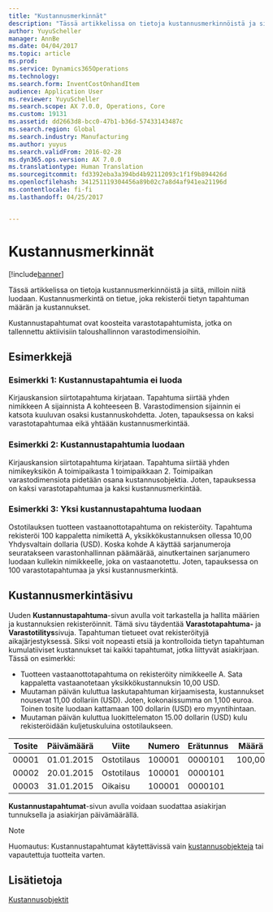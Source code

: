 ```yaml
---
title: "Kustannusmerkinnät"
description: "Tässä artikkelissa on tietoja kustannusmerkinnöistä ja siitä, milloin niitä luodaan. Kustannusmerkintä on tietue, joka rekisteröi tietyn tapahtuman määrän ja kustannukset."
author: YuyuScheller
manager: AnnBe
ms.date: 04/04/2017
ms.topic: article
ms.prod: 
ms.service: Dynamics365Operations
ms.technology: 
ms.search.form: InventCostOnhandItem
audience: Application User
ms.reviewer: YuyuScheller
ms.search.scope: AX 7.0.0, Operations, Core
ms.custom: 19131
ms.assetid: dd2663d8-bcc0-47b1-b36d-57433143487c
ms.search.region: Global
ms.search.industry: Manufacturing
ms.author: yuyus
ms.search.validFrom: 2016-02-28
ms.dyn365.ops.version: AX 7.0.0
ms.translationtype: Human Translation
ms.sourcegitcommit: fd3392eba3a394bd4b92112093c1f1f9b894426d
ms.openlocfilehash: 341251119304456a89b02c7a8d4af941ea21196d
ms.contentlocale: fi-fi
ms.lasthandoff: 04/25/2017


---
```


# <a name="cost-entries"></a>Kustannusmerkinnät

[!include[banner](../includes/banner.md)]


Tässä artikkelissa on tietoja kustannusmerkinnöistä ja siitä, milloin niitä luodaan. Kustannusmerkintä on tietue, joka rekisteröi tietyn tapahtuman määrän ja kustannukset.

Kustannustapahtumat ovat koosteita varastotapahtumista, jotka on tallennettu aktiivisiin taloushallinnon varastodimensioihin.

## <a name="examples"></a>Esimerkkejä
### <a name="example-1-no-cost-entries-are-created"></a>Esimerkki 1: Kustannustapahtumia ei luoda

Kirjauskansion siirtotapahtuma kirjataan. Tapahtuma siirtää yhden nimikkeen A sijainnista A kohteeseen B. Varastodimension sijainnin ei katsota kuuluvan osaksi kustannuskohdetta. Joten, tapauksessa on kaksi varastotapahtumaa eikä yhtäään kustannusmerkintää.

### <a name="example-2-cost-entries-are-created"></a>Esimerkki 2: Kustannustapahtumia luodaan

Kirjauskansion siirtotapahtuma kirjataan. Tapahtuma siirtää yhden nimikeyksikön A toimipaikasta 1 toimipaikkaan 2. Toimipaikan varastodimensiota pidetään osana kustannusobjektia. Joten, tapauksessa on kaksi varastotapahtumaa ja kaksi kustannusmerkintää.

### <a name="example-3-one-cost-entry-is-created"></a>Esimerkki 3: Yksi kustannustapahtuma luodaan

Ostotilauksen tuotteen vastaanottotapahtuma on rekisteröity. Tapahtuma rekisteröi 100 kappaletta nimikettä A, yksikkökustannuksen ollessa 10,00 Yhdysvaltain dollaria (USD). Koska kohde A käyttää sarjanumeroja seuratakseen varastonhallinnan päämäärää, ainutkertainen sarjanumero luodaan kullekin nimikkeelle, joka on vastaanotettu. Joten, tapauksessa on 100 varastotapahtumaa ja yksi kustannusmerkintä.

## <a name="cost-entries-page"></a>Kustannusmerkintäsivu
Uuden **Kustannustapahtuma**-sivun avulla voit tarkastella ja hallita määrien ja kustannuksien rekisteröinnit. Tämä sivu täydentää **Varastotapahtuma-** ja **Varastotilitys**sivuja. Tapahtuman tietueet ovat rekisteröityjä aikajärjestyksessä. Siksi voit nopeasti etsiä ja kontrolloida tietyn tapahtuman kumulatiiviset kustannukset tai kaikki tapahtumat, jotka liittyvät asiakirjaan. Tässä on esimerkki:

-   Tuotteen vastaanottotapahtuma on rekisteröity nimikkeelle A. Sata kappaletta vastaanotetaan yksikkökustannuksin 10,00 USD.
-   Muutaman päivän kuluttua laskutapahtuman kirjaamisesta, kustannukset nousevat 11,00 dollariin (USD). Joten, kokonaissumma on 1,100 euroa. Toinen tosite luodaan kattamaan 100 dollarin (USD) ero myyntihintaan.
-   Muutaman päivän kuluttua luokittelematon 15.00 dollarin (USD) kulu rekisteröidään kuljetuskuluina ostotilaukseen.

| Tosite | Päivämäärä       | Viite      | Numero | Erätunnus  | Määrä | Summa  |
|---------|------------|----------------|--------|---------|---------------|----|
| 00001   | 01.01.2015 | Ostotilaus | 100001 | 0000101 | 100,00   | 1000.00 |
| 00002   | 20.01.2015 | Ostotilaus | 100001 | 0000101 |          | 100,00  |
| 00003   | 31.01.2015 | Oikaisu     | 100001 | 0000101 |          | 15,00   |

**Kustannustapahtumat**-sivun avulla voidaan suodattaa asiakirjan tunnuksella ja asiakirjan päivämäärällä. 

> [!NOTE]
> Huomautus: Kustannustapahtumat käytettävissä vain [kustannusobjekteja](cost-object.md) tai vapautettuja tuotteita varten.

<a name="see-also"></a>Lisätietoja
--------

[Kustannusobjektit](cost-object.md)




